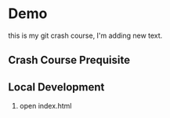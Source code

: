 # Demo

this is my git crash course, I'm adding new text.

## Crash Course Prequisite

## Local Development

1. open index.html